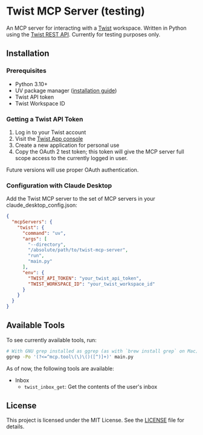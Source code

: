 # Twist MCP Server (testing)

An MCP server for interacting with a [Twist](https://twist.com/home) workspace. Written in Python using the [Twist REST API](https://developer.twist.com/v3/). Currently for testing purposes only.

## Installation

### Prerequisites

- Python 3.10+
- UV package manager ([installation guide](https://docs.astral.sh/uv/getting-started/installation/))
- Twist API token
- Twist Workspace ID

### Getting a Twist API Token

1. Log in to your Twist account
2. Visit the [Twist App console](https://twist.com/app_console)
3. Create a new application for personal use
4. Copy the OAuth 2 test token; this token will give the MCP server full scope access to the currently logged in user.

Future versions will use proper OAuth authentication.

### Configuration with Claude Desktop

Add the Twist MCP server to the set of MCP servers in your claude_desktop_config.json:

```json
{
  "mcpServers": {
    "twist": {
      "command": "uv",
      "args": [
        "--directory",
        "/absolute/path/to/twist-mcp-server",
        "run",
        "main.py"
      ],
      "env": {
        "TWIST_API_TOKEN": "your_twist_api_token",
        "TWIST_WORKSPACE_ID": "your_twist_workspace_id"
      }
    }
  }
}
```

## Available Tools

To see currently available tools, run:

```sh
# With GNU grep installed as ggrep (as with `brew install grep` on Mac)
ggrep -Po '(?<=^mcp.tool\(\)\()([^)]+)' main.py
```

As of now, the following tools are available:

- Inbox
  - `twist_inbox_get`: Get the contents of the user's inbox

## License

This project is licensed under the MIT License. See the [LICENSE](LICENSE) file for details.
